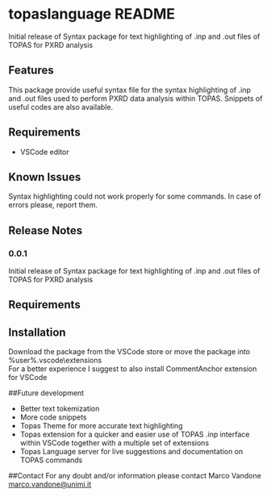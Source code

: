 # topaslanguage README

Initial release of Syntax package for text highlighting of .inp and .out files of TOPAS for PXRD analysis

## Features

This package provide useful syntax file for the syntax highlighting of .inp and .out files used to perform PXRD data analysis within TOPAS.
Snippets of useful codes are also available.

## Requirements
- VSCode editor

## Known Issues

Syntax highlighting could not work properly for some commands. In case of errors please, report them.

## Release Notes

### 0.0.1

Initial release of Syntax package for text highlighting of .inp and .out files of TOPAS for PXRD analysis

## Requirements


## Installation
Download the package from the VSCode store or move the package into %user%\.vscode\extensions\
For a better experience I suggest to also install CommentAnchor extension for VSCode

##Future development
- Better text tokemization
- More code snippets
- Topas Theme for more accurate text highlighting
- Topas extension for a quicker and easier use of TOPAS .inp interface within VSCode together with a multiple set of extensions
- Topas Language server for live suggestions and documentation on TOPAS commands

##Contact
For any doubt and/or information please contact Marco Vandone marco.vandone@unimi.it
